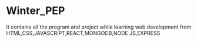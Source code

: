 # Winter_PEP
It contains all the program and project while learning web development from HTML,CSS,JAVASCRIPT,REACT,MONGODB,NODE JS,EXPRESS

